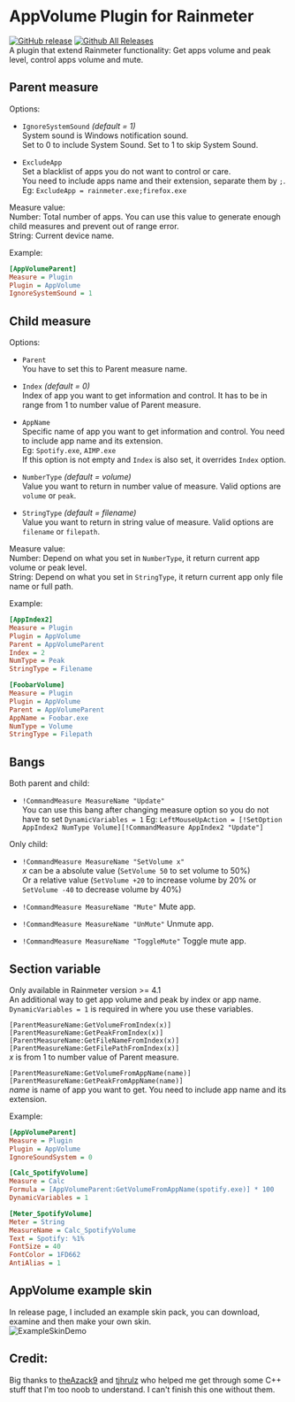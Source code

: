 # AppVolume Plugin for Rainmeter
[![GitHub release](https://img.shields.io/github/release/khanhas/AppVolumePlugin.svg?colorB=97CA00?label=version)](https://github.com/khanhas/AppVolumePlugin/releases/latest) [![Github All Releases](https://img.shields.io/github/downloads/khanhas/AppVolumePlugin/total.svg?colorB=97CA00)](https://github.com/khanhas/AppVolumePlugin/releases)  
A plugin that extend Rainmeter functionality: Get apps volume and peak level, control apps volume and mute.

## Parent measure
Options:  
- `IgnoreSystemSound` *(default = 1)*  
  System sound is Windows notification sound.  
  Set to 0 to include System Sound. Set to 1 to skip System Sound.

- `ExcludeApp`  
  Set a blacklist of apps you do not want to control or care.  
  You need to include apps name and their extension, separate them by `;`.
  Eg: `ExcludeApp = rainmeter.exe;firefox.exe`

Measure value:  
Number: Total number of apps. You can use this value to generate enough child measures and prevent out of range error.  
String: Current device name.

Example:
```ini
[AppVolumeParent]
Measure = Plugin
Plugin = AppVolume
IgnoreSystemSound = 1
```

## Child measure
Options:
- `Parent`  
  You have to set this to Parent measure name.  
  
- `Index` *(default = 0)*  
  Index of app you want to get information and control. It has to be in range from 1 to number value of Parent measure.  
  
- `AppName`  
  Specific name of app you want to get information and control. You need to include app name and its extension.  
  Eg: `Spotify.exe`, `AIMP.exe`  
  If this option is not empty and `Index` is also set, it overrides `Index` option.  
  
- `NumberType` *(default = volume)*  
  Value you want to return in number value of measure.
  Valid options are `volume` or `peak`.  
  
- `StringType` *(default = filename)*  
  Value you want to return in string value of measure.
  Valid options are `filename` or `filepath`.  
  
Measure value:  
Number: Depend on what you set in `NumberType`, it return current app volume or peak level.   
String: Depend on what you set in `StringType`, it return current app only file name or full path.  
  
Example:  
```ini
[AppIndex2]
Measure = Plugin
Plugin = AppVolume
Parent = AppVolumeParent
Index = 2
NumType = Peak
StringType = Filename
```

```ini
[FoobarVolume]
Measure = Plugin
Plugin = AppVolume
Parent = AppVolumeParent
AppName = Foobar.exe
NumType = Volume
StringType = Filepath
```

## Bangs
Both parent and child:
- `!CommandMeasure MeasureName "Update"`  
  You can use this bang after changing measure option so you do not have to set `DynamicVariables = 1`
  Eg: `LeftMouseUpAction = [!SetOption AppIndex2 NumType Volume][!CommandMeasure AppIndex2 "Update"]`
  
Only child:
- `!CommandMeasure MeasureName "SetVolume x"`  
  *x* can be a absolute value (`SetVolume 50` to set volume to 50%)  
  Or a relative value (`SetVolume +20` to increase volume by 20% or `SetVolume -40` to decrease volume by 40%)

- `!CommandMeasure MeasureName "Mute"`
  Mute app.
  
- `!CommandMeasure MeasureName "UnMute"`
  Unmute app.
 
- `!CommandMeasure MeasureName "ToggleMute"`
  Toggle mute app.
  
## Section variable
Only available in Rainmeter version >= 4.1  
An additional way to get app volume and peak by index or app name. `DynamicVariables = 1` is required in where you use these variables.

`[ParentMeasureName:GetVolumeFromIndex(x)]`  
`[ParentMeasureName:GetPeakFromIndex(x)]`  
`[ParentMeasureName:GetFileNameFromIndex(x)]`  
`[ParentMeasureName:GetFilePathFromIndex(x)]`  
    *x* is from 1 to number value of Parent measure.  

`[ParentMeasureName:GetVolumeFromAppName(name)]`  
`[ParentMeasureName:GetPeakFromAppName(name)]`  
    *name* is name of app you want to get. You need to include app name and its extension.  
    
Example:
```ini
[AppVolumeParent]
Measure = Plugin
Plugin = AppVolume
IgnoreSoundSystem = 0

[Calc_SpotifyVolume]
Measure = Calc
Formula = [AppVolumeParent:GetVolumeFromAppName(spotify.exe)] * 100
DynamicVariables = 1

[Meter_SpotifyVolume]
Meter = String
MeasureName = Calc_SpotifyVolume
Text = Spotify: %1%
FontSize = 40
FontColor = 1FD662
AntiAlias = 1
```

## AppVolume example skin
In release page, I included an example skin pack, you can download, examine and then make your own skin.  
![ExampleSkinDemo](https://raw.githubusercontent.com/khanhas/AppVolumePlugin/master/AppVolumeExampleSkin/demo.png)

## Credit:
Big thanks to [theAzack9](https://github.com/TheAzack9) and [tjhrulz](https://github.com/tjhrulz) who helped me get through some C++ stuff that I'm too noob to understand. I can't finish this one without them.
